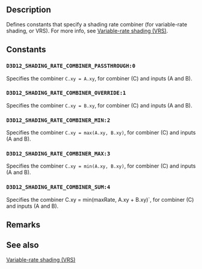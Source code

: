 ## Description

Defines constants that specify a shading rate combiner (for variable-rate shading, or VRS). For more info, see [Variable-rate shading (VRS)](https://learn.microsoft.com/windows/desktop/direct3d12/vrs).

## Constants

### `D3D12_SHADING_RATE_COMBINER_PASSTHROUGH:0`

Specifies the combiner `C.xy = A.xy`, for combiner (C) and inputs (A and B).

### `D3D12_SHADING_RATE_COMBINER_OVERRIDE:1`

Specifies the combiner `C.xy = B.xy`, for combiner (C) and inputs (A and B).

### `D3D12_SHADING_RATE_COMBINER_MIN:2`

Specifies the combiner `C.xy = max(A.xy, B.xy)`, for combiner (C) and inputs (A and B).

### `D3D12_SHADING_RATE_COMBINER_MAX:3`

Specifies the combiner `C.xy = min(A.xy, B.xy)`, for combiner (C) and inputs (A and B).

### `D3D12_SHADING_RATE_COMBINER_SUM:4`

Specifies the combiner C.xy = min(maxRate, A.xy + B.xy)`, for combiner (C) and inputs (A and B).

## Remarks

## See also

[Variable-rate shading (VRS)](https://learn.microsoft.com/windows/desktop/direct3d12/vrs)